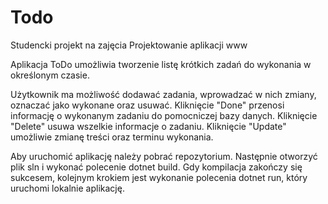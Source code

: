 # Todo
Studencki projekt na zajęcia Projektowanie aplikacji www

Aplikacja ToDo umożliwia tworzenie listę krótkich zadań do wykonania w określonym czasie.

Użytkownik ma możliwość dodawać zadania, wprowadzać w nich zmiany, oznaczać jako wykonane oraz usuwać.
Kliknięcie "Done" przenosi informację o wykonanym zadaniu do pomocniczej bazy danych.
Kliknięcie "Delete" usuwa wszelkie informacje o zadaniu.
Kliknięcie "Update" umożliwie zmianę treści oraz terminu wykonania.

Aby uruchomić aplikację należy pobrać repozytorium. Następnie otworzyć plik sln i wykonać polecenie dotnet build. 
Gdy kompilacja zakończy się sukcesem, kolejnym krokiem jest wykonanie polecenia dotnet run, który uruchomi lokalnie aplikację.
